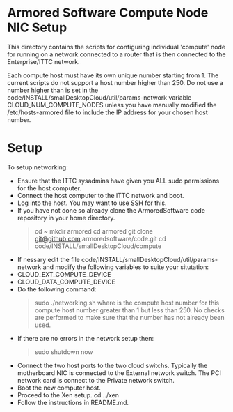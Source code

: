 Armored Software Compute Node NIC Setup
=======================================

This directory contains the scripts for configuring individual 'compute' node for running on a network connected to a router that is then connected to the Enterprise/ITTC network.

Each compute host must have its own unique number starting from 1. The current scripts do not support a host number higher than 250. Do not use a number higher than
is set in the code/INSTALL/smallDesktopCloud/util/params-network variable CLOUD_NUM_COMPUTE_NODES unless you have manually modified the /etc/hosts-armored file to include the IP address for your chosen host number.

Setup
=====

To setup networking:
- Ensure that the ITTC sysadmins have given you ALL sudo permissions for the host computer.
- Connect the host computer to the ITTC network and boot.
- Log into the host. You may want to use SSH for this.
- If you have not done so already clone the ArmoredSoftware code repository in 
  your home directory.
    > cd ~
    > mkdir armored
    > cd armored
    > git clone git@github.com:armoredsoftware/code.git
    > cd code/INSTALL/smallDesktopCloud/compute
- If nessary edit the file code/INSTALL/smallDesktopCloud/util/params-network and
modify the following variables to suite your situtation:
 - CLOUD_EXT_COMPUTE_DEVICE
 - CLOUD_DATA_COMPUTE_DEVICE
- Do the following command:
    > sudo ./networking.sh <num>
where <num> is the compute host number for this compute host number greater
than 1 but less than 250. No checks are performed to make sure that the
number has not already been used. 
- If there are no errors in the network setup then:
    > sudo shutdown now
- Connect the two host ports to the two cloud switchs. Typically the motherboard 
NIC is connected to the External network switch. The PCI network card is connect to the Private network switch.
- Boot the new computer host.
- Proceed to the Xen setup.
    cd ../xen
- Follow the instructions in README.md.



